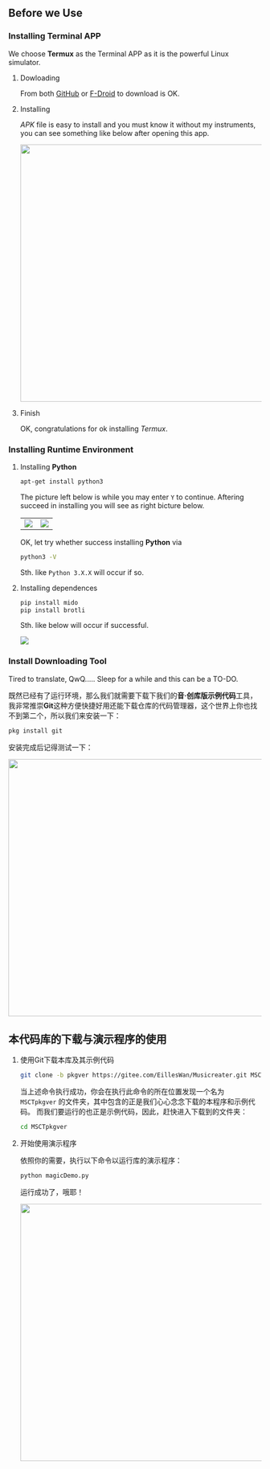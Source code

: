 ##	Before we Use

###	Installing Terminal APP

We choose **Termux** as the Terminal APP as it is the powerful Linux simulator.

1.	Dowloading

	From both [GitHub](https://github.com/termux/termux-app/releases) or [F-Droid](https://f-droid.org/en/packages/com.termux/) to download is OK.

2.	Installing

	*APK* file is easy to install and you must know it without my instruments, you can see something like below after opening this app.

	<img height="512" src="https://foruda.gitee.com/images/1665933025120627254/a0479618_9911226.jpeg">

3.	Finish
    
	OK, congratulations for ok installing *Termux*.

###	Installing Runtime Environment

1.	Installing **Python**

	```bash
	apt-get install python3
	```

	The picture left below is while you may enter `Y` to continue.
	Aftering succeed in installing you will see as right bicture below.

	<table><tr>
	<td><img src="https://foruda.gitee.com/images/1665933181440420034/7f0fb5fd_9911226.jpeg"></td>
	<td><img src="https://foruda.gitee.com/images/1665933238339972260/a9f06f4f_9911226.jpeg"></td>
	</tr></table>

	OK, let try whether success installing **Python** via

	```bash
	python3 -V
	```

	Sth. like `Python 3.X.X` will occur if so.

3.	Installing dependences
	
	```bash
	pip install mido
	pip install brotli
	```

	Sth. like below will occur if successful.

	<img src="https://foruda.gitee.com/images/1662737676719454287/f61a70f7_9911226.png">

###	Install Downloading Tool

Tired to translate, QwQ.....
Sleep for a while and this can be a TO-DO.

既然已经有了运行环境，那么我们就需要下载下我们的**音·创库版示例代码**工具，我非常推崇**Git**这种方便快捷好用还能下载仓库的代码管理器，这个世界上你也找不到第二个，所以我们来安装一下：

```bash
pkg install git
```

安装完成后记得测试一下：

<img height="512" src="https://foruda.gitee.com/images/1665933331269483373/9374c85d_9911226.jpeg">

## 本代码库的下载与演示程序的使用

1. 使用Git下载本库及其示例代码

	```bash
	git clone -b pkgver https://gitee.com/EillesWan/Musicreater.git MSCTpkgver
	```

	当上述命令执行成功，你会在执行此命令的所在位置发现一个名为 `MSCTpkgver` 的文件夹，其中包含的正是我们心心念念下载的本程序和示例代码。
	而我们要运行的也正是示例代码，因此，赶快进入下载到的文件夹：

	```bash
	cd MSCTpkgver
	```

1. 开始使用演示程序

	依照你的需要，执行以下命令以运行库的演示程序：

	```bash
	python magicDemo.py
	```

	运行成功了，哦耶！

	<img height="512" src="https://foruda.gitee.com/images/1665933366784631363/db9f80f6_9911226.jpeg">

